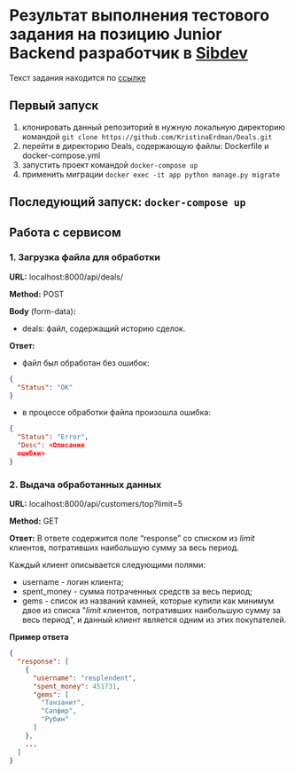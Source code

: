# Результат выполнения тестового задания на позицию Junior Backend разработчик в [Sibdev](https://sibdev.pro/)

Текст задания находится
по [ссылке](https://drive.google.com/drive/folders/1I3Hkf30HoIuJEUfhWXHxGZEJ_K8AYPOh?usp=sharing)

## Первый запуск

1. клонировать данный репозиторий в нужную локальную директорию
   командой ```git clone https://github.com/KristinaErdman/Deals.git```
2. перейти в директорию Deals, содержающую файлы: Dockerfile и docker-compose.yml
3. запустить проект командой ```docker-compose up```
4. применить миграции ```docker exec -it app python manage.py migrate```

## Последующий запуск: ```docker-compose up```

## Работа с сервисом

### 1. Загрузка файла для обработки

**URL:** localhost:8000/api/deals/

**Method:** POST

**Body** (form-data)**:**

- deals: файл, содержащий историю сделок.

**Ответ:**

- файл был обработан без ошибок:

```json
{
  "Status": "OK"
}
```

- в процессе обработки файла произошла ошибка:

```json
{
  "Status": "Error",
  "Desc": <Описание
  ошибки>
}
```

### 2. Выдача обработанных данных

**URL:** localhost:8000/api/customers/top?limit=5

**Method:**  GET

**Ответ:**
В ответе содержится поле “response” со списком из _limit_ клиентов, потративших наибольшую сумму за весь период.

Каждый клиент описывается следующими полями:

- username - логин клиента;
- spent_money - сумма потраченных средств за весь период;
- gems - список из названий камней, которые купили как минимум двое из списка "_limit_ клиентов, потративших наибольшую
  сумму за весь период", и данный клиент является одним из этих покупателей.

**Пример ответа**

```json
{
  "response": [
    {
      "username": "resplendent",
      "spent_money": 451731,
      "gems": [
        "Танзанит",
        "Сапфир",
        "Рубин"
      ]
    },
    ...
  ]
}
```
